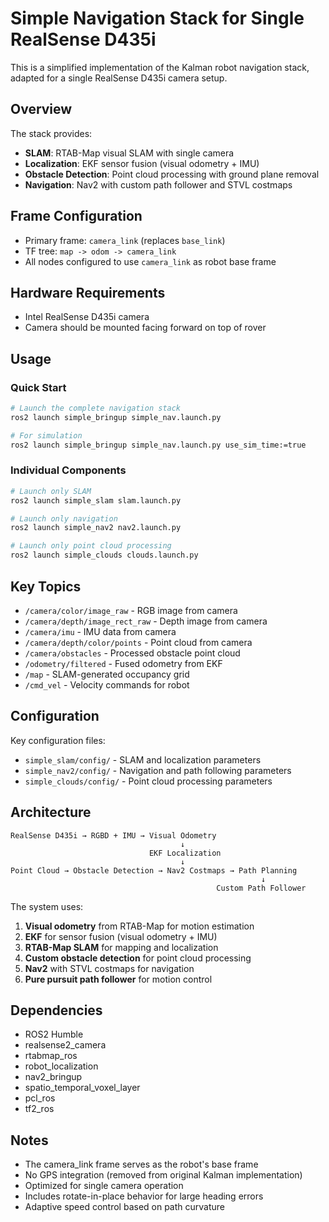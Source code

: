 # Simple Navigation Stack for Single RealSense D435i

This is a simplified implementation of the Kalman robot navigation stack, adapted for a single RealSense D435i camera setup.

## Overview

The stack provides:
- **SLAM**: RTAB-Map visual SLAM with single camera
- **Localization**: EKF sensor fusion (visual odometry + IMU)
- **Obstacle Detection**: Point cloud processing with ground plane removal
- **Navigation**: Nav2 with custom path follower and STVL costmaps

## Frame Configuration

- Primary frame: `camera_link` (replaces `base_link`)
- TF tree: `map -> odom -> camera_link`
- All nodes configured to use `camera_link` as robot base frame

## Hardware Requirements

- Intel RealSense D435i camera
- Camera should be mounted facing forward on top of rover

## Usage

### Quick Start

```bash
# Launch the complete navigation stack
ros2 launch simple_bringup simple_nav.launch.py

# For simulation
ros2 launch simple_bringup simple_nav.launch.py use_sim_time:=true
```

### Individual Components

```bash
# Launch only SLAM
ros2 launch simple_slam slam.launch.py

# Launch only navigation
ros2 launch simple_nav2 nav2.launch.py

# Launch only point cloud processing
ros2 launch simple_clouds clouds.launch.py
```

## Key Topics

- `/camera/color/image_raw` - RGB image from camera
- `/camera/depth/image_rect_raw` - Depth image from camera
- `/camera/imu` - IMU data from camera
- `/camera/depth/color/points` - Point cloud from camera
- `/camera/obstacles` - Processed obstacle point cloud
- `/odometry/filtered` - Fused odometry from EKF
- `/map` - SLAM-generated occupancy grid
- `/cmd_vel` - Velocity commands for robot

## Configuration

Key configuration files:
- `simple_slam/config/` - SLAM and localization parameters
- `simple_nav2/config/` - Navigation and path following parameters
- `simple_clouds/config/` - Point cloud processing parameters

## Architecture

```
RealSense D435i → RGBD + IMU → Visual Odometry
                                      ↓
                               EKF Localization
                                      ↓
Point Cloud → Obstacle Detection → Nav2 Costmaps → Path Planning
                                                        ↓
                                              Custom Path Follower
```

The system uses:
1. **Visual odometry** from RTAB-Map for motion estimation
2. **EKF** for sensor fusion (visual odometry + IMU)
3. **RTAB-Map SLAM** for mapping and localization
4. **Custom obstacle detection** for point cloud processing
5. **Nav2** with STVL costmaps for navigation
6. **Pure pursuit path follower** for motion control

## Dependencies

- ROS2 Humble
- realsense2_camera
- rtabmap_ros
- robot_localization
- nav2_bringup
- spatio_temporal_voxel_layer
- pcl_ros
- tf2_ros

## Notes

- The camera_link frame serves as the robot's base frame
- No GPS integration (removed from original Kalman implementation)
- Optimized for single camera operation
- Includes rotate-in-place behavior for large heading errors
- Adaptive speed control based on path curvature
